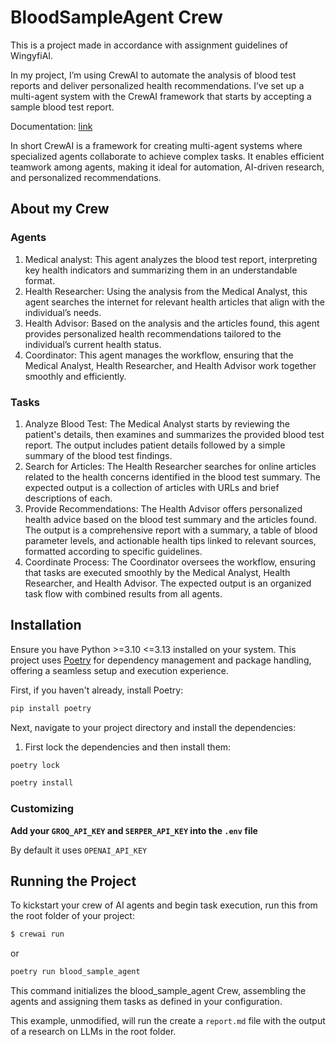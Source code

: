 # BloodSampleAgent Crew

This is a project made in accordance with assignment guidelines of WingyfiAI.

In my project, I’m using CrewAI to automate the analysis of blood test reports and deliver personalized health recommendations. I’ve set up a multi-agent system with the CrewAI framework that starts by accepting a sample blood test report.

Documentation: [link](https://docs.crewai.com/)

In short CrewAI is a framework for creating multi-agent systems where specialized agents collaborate to achieve complex tasks. It enables efficient teamwork among agents, making it ideal for automation, AI-driven research, and personalized recommendations.

## About my Crew

### Agents

1. Medical analyst: This agent analyzes the blood test report, interpreting key health indicators and summarizing them in an understandable format.
2. Health Researcher:
Using the analysis from the Medical Analyst, this agent searches the internet for relevant health articles that align with the individual’s needs.
3. Health Advisor:
Based on the analysis and the articles found, this agent provides personalized health recommendations tailored to the individual’s current health status.
4. Coordinator:
This agent manages the workflow, ensuring that the Medical Analyst, Health Researcher, and Health Advisor work together smoothly and efficiently.

### Tasks
1. Analyze Blood Test:
The Medical Analyst starts by reviewing the patient's details, then examines and summarizes the provided blood test report. The output includes patient details followed by a simple summary of the blood test findings.
2. Search for Articles:
The Health Researcher searches for online articles related to the health concerns identified in the blood test summary. The expected output is a collection of articles with URLs and brief descriptions of each.
3. Provide Recommendations:
The Health Advisor offers personalized health advice based on the blood test summary and the articles found. The output is a comprehensive report with a summary, a table of blood parameter levels, and actionable health tips linked to relevant sources, formatted according to specific guidelines.
4. Coordinate Process:
The Coordinator oversees the workflow, ensuring that tasks are executed smoothly by the Medical Analyst, Health Researcher, and Health Advisor. The expected output is an organized task flow with combined results from all agents.

## Installation

Ensure you have Python >=3.10 <=3.13 installed on your system. This project uses [Poetry](https://python-poetry.org/) for dependency management and package handling, offering a seamless setup and execution experience.

First, if you haven't already, install Poetry:

```bash
pip install poetry
```

Next, navigate to your project directory and install the dependencies:

1. First lock the dependencies and then install them:
```bash
poetry lock
```
```bash
poetry install
```
### Customizing

**Add your `GROQ_API_KEY` and `SERPER_API_KEY` into the `.env` file**

By default it uses `OPENAI_API_KEY`

## Running the Project

To kickstart your crew of AI agents and begin task execution, run this from the root folder of your project:

```bash
$ crewai run
```
or
```bash
poetry run blood_sample_agent
```

This command initializes the blood_sample_agent Crew, assembling the agents and assigning them tasks as defined in your configuration.

This example, unmodified, will run the create a `report.md` file with the output of a research on LLMs in the root folder.